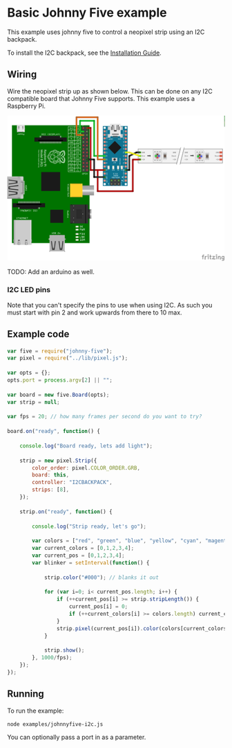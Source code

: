 # Basic Johnny Five example

This example uses johnny five to control a neopixel strip using an I2C backpack.

To install the I2C backpack, see the [Installation Guide](installation.md).

## Wiring

Wire the neopixel strip up as shown below. This can be done on any I2C compatible
board that Johnny Five supports. This example uses a Raspberry Pi.

![Wiring diagram](breadboard/i2c_backpack_bb.png)

TODO: Add an arduino as well.

### I2C LED pins

Note that you can't specify the pins to use when using I2C. As such you must
start with pin 2 and work upwards from there to 10 max.

## Example code

```js
var five = require("johnny-five");
var pixel = require("../lib/pixel.js");

var opts = {};
opts.port = process.argv[2] || "";

var board = new five.Board(opts);
var strip = null;

var fps = 20; // how many frames per second do you want to try?

board.on("ready", function() {

    console.log("Board ready, lets add light");

    strip = new pixel.Strip({
        color_order: pixel.COLOR_ORDER.GRB,
        board: this,
        controller: "I2CBACKPACK",
        strips: [8],
    });

    strip.on("ready", function() {

        console.log("Strip ready, let's go");

        var colors = ["red", "green", "blue", "yellow", "cyan", "magenta", "white"];
        var current_colors = [0,1,2,3,4];
        var current_pos = [0,1,2,3,4];
        var blinker = setInterval(function() {

            strip.color("#000"); // blanks it out

            for (var i=0; i< current_pos.length; i++) {
                if (++current_pos[i] >= strip.stripLength()) {
                    current_pos[i] = 0;
                    if (++current_colors[i] >= colors.length) current_colors[i] = 0;
                }
                strip.pixel(current_pos[i]).color(colors[current_colors[i]]);
            }

            strip.show();
        }, 1000/fps);
    });
});
```

## Running

To run the example:

```
node examples/johnnyfive-i2c.js
```

You can optionally pass a port in as a parameter.
